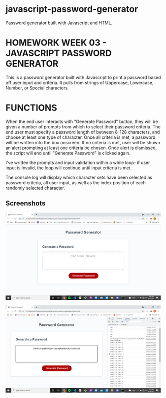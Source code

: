 # javascript-password-generator
Password generator built with Javascript and HTML.

# HOMEWORK WEEK 03 - JAVASCRIPT PASSWORD GENERATOR

This is a password generator built with Javascript to print a password based off user input and criteria. 
It pulls from strings of Uppercase, Lowercase, Number, or Special characters.

# FUNCTIONS

When the end user interacts with "Generate Password" button, they will be given a number of prompts from which
to select their password criteria.
The end user must specify a password length of between 8-128 characters, and choose at least one type of character.
Once all criteria is met, a password will be written into the box onscreen.
If no criteria is met, user will be shown an alert prompting at least one criteria be chosen. Once alert is dismissed,
the script will end until "Generate Password" is clicked again.

I've written the prompts and input validation within a while loop- if user input is invalid, the loop will continue 
until input criteria is met.

The console log will display which character sets have been selected as password criteria, all user input, as well
as the index position of each randomly selected character.

## Screenshots

![Deployed application. Displays red button with EventListener to run script to generate password.](assets\imgs\deployedapp.png)

![Deployed application + console log displaying input validation and index position of randomly selected characters.](assets\imgs\deployedconsole.png)